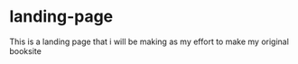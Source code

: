# landing-page
This is a landing page that i will be making as my effort to make my original booksite

